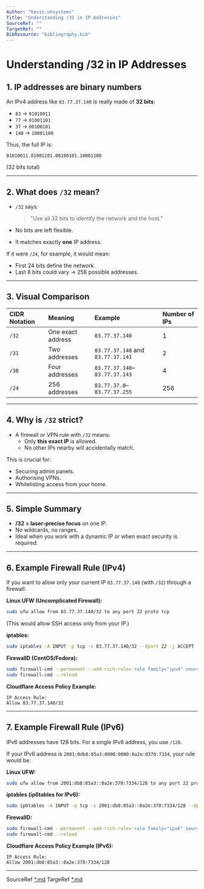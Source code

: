 ```yaml
---
Author: "kevin.ohsystems"
Title: "Understanding /32 in IP Addresses"
SourceRef: "" 
TargetRef: ""
BibResource: "bibliography.bib"
---
```


# Understanding /32 in IP Addresses

## 1. IP addresses are binary numbers

An IPv4 address like `83.77.37.140` is really made of **32 bits**:

- `83` → `01010011`
- `77` → `01001101`
- `37` → `00100101`
- `140` → `10001100`

Thus, the full IP is:
```
01010011.01001101.00100101.10001100
```
(32 bits total)

---

## 2. What does `/32` mean?

- `/32` says:
  > "Use all 32 bits to identify the network and the host."

- No bits are left flexible.
- It matches exactly **one** IP address.

If it were `/24`, for example, it would mean:
- First 24 bits define the network.
- Last 8 bits could vary → 256 possible addresses.

---

## 3. Visual Comparison

| CIDR Notation | Meaning | Example | Number of IPs |
|:--------------|:--------|:--------|:--------------|
| `/32` | One exact address | `83.77.37.140` | 1 |
| `/31` | Two addresses | `83.77.37.140` and `83.77.37.141` | 2 |
| `/30` | Four addresses | `83.77.37.140`–`83.77.37.143` | 4 |
| `/24` | 256 addresses | `83.77.37.0`–`83.77.37.255` | 256 |

---

## 4. Why is `/32` strict?

- A firewall or VPN rule with `/32` means:
  - Only **this exact IP** is allowed.
  - No other IPs nearby will accidentally match.

This is crucial for:
- Securing admin panels.
- Authorising VPNs.
- Whitelisting access from your home.

---

## 5. Simple Summary

- **/32 = laser-precise focus** on one IP.
- No wildcards, no ranges.
- Ideal when you work with a dynamic IP or when exact security is required.

---

## 6. Example Firewall Rule (IPv4)

If you want to allow only your current IP `83.77.37.140` (with `/32`) through a firewall:

**Linux UFW (Uncomplicated Firewall):**
```bash
sudo ufw allow from 83.77.37.140/32 to any port 22 proto tcp
```
(This would allow SSH access only from your IP.)

**iptables:**
```bash
sudo iptables -A INPUT -p tcp -s 83.77.37.140/32 --dport 22 -j ACCEPT
```

**FirewallD (CentOS/Fedora):**
```bash
sudo firewall-cmd --permanent --add-rich-rule='rule family="ipv4" source address="83.77.37.140/32" port protocol="tcp" port="22" accept'
sudo firewall-cmd --reload
```

**Cloudflare Access Policy Example:**
```text
IP Access Rule:
Allow 83.77.37.140/32
```

---

## 7. Example Firewall Rule (IPv6)

IPv6 addresses have 128 bits. For a single IPv6 address, you use `/128`.

If your IPv6 address is `2001:0db8:85a3:0000:0000:8a2e:0370:7334`, your rule would be:

**Linux UFW:**
```bash
sudo ufw allow from 2001:db8:85a3::8a2e:370:7334/128 to any port 22 proto tcp
```

**iptables (ip6tables for IPv6):**
```bash
sudo ip6tables -A INPUT -p tcp -s 2001:db8:85a3::8a2e:370:7334/128 --dport 22 -j ACCEPT
```

**FirewallD:**
```bash
sudo firewall-cmd --permanent --add-rich-rule='rule family="ipv6" source address="2001:db8:85a3::8a2e:370:7334/128" port protocol="tcp" port="22" accept'
sudo firewall-cmd --reload
```

**Cloudflare Access Policy Example (IPv6):**
```text
IP Access Rule:
Allow 2001:db8:85a3::8a2e:370:7334/128
```

---

SourceRef [*.md](*.md)
TargeRef [*.md](*.md)
